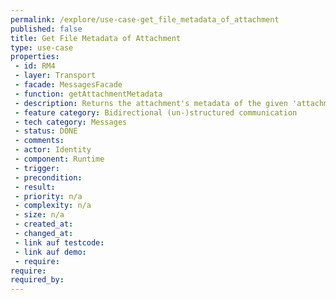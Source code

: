 ```yaml
---
permalink: /explore/use-case-get_file_metadata_of_attachment
published: false
title: Get File Metadata of Attachment
type: use-case
properties:
 - id: RM4
 - layer: Transport
 - facade: MessagesFacade
 - function: getAttachmentMetadata
 - description: Returns the attachment's metadata of the given 'attachmentId' of message with 'messageId'.
 - feature category: Bidirectional (un-)structured communication
 - tech category: Messages
 - status: DONE
 - comments: 
 - actor: Identity
 - component: Runtime
 - trigger: 
 - precondition: 
 - result: 
 - priority: n/a
 - complexity: n/a
 - size: n/a
 - created_at: 
 - changed_at: 
 - link auf testcode: 
 - link auf demo: 
 - require: 
require:
required_by:
---
```

